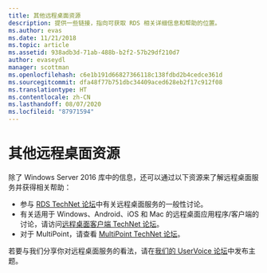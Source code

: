 ```yaml
---
title: 其他远程桌面资源
description: 提供一些链接，指向可获取 RDS 相关详细信息和帮助的位置。
ms.author: evas
ms.date: 11/21/2018
ms.topic: article
ms.assetid: 938adb3d-71ab-488b-b2f2-57b29df210d7
author: evaseydl
manager: scottman
ms.openlocfilehash: c6e1b191d66827366118c138fdbd2b4cedce361d
ms.sourcegitcommit: dfa48f77b751dbc34409aced628eb2f17c912f08
ms.translationtype: HT
ms.contentlocale: zh-CN
ms.lasthandoff: 08/07/2020
ms.locfileid: "87971594"
---
```

# <a name="additional-remote-desktop-resources"></a>其他远程桌面资源

除了 Windows Server 2016 库中的信息，还可以通过以下资源来了解远程桌面服务并获得相关帮助：

- 参与 [RDS TechNet 论坛](https://aka.ms/technetforum-rds)中有关远程桌面服务的一般性讨论。
- 有关适用于 Windows、Android、iOS 和 Mac 的远程桌面应用程序/客户端的讨论，请访问[远程桌面客户端 TechNet 论坛](https://aka.ms/technetforum-rdc)。
- 对于 MultiPoint，请查看 [MultiPoint TechNet 论坛](https://aka.ms/multipoint-forum)。

若要与我们分享你对远程桌面服务的看法，请在[我们的 UserVoice 论坛](https://aka.ms/uservoice-rds)中发布主题。

